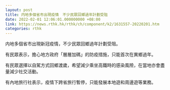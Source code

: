 ```yaml
---
layout: post
title: 内地多個省市出現疫情　不少民眾回鄉過年計劃受阻
date: 2022-02-01 12:06:01.000000000 +08:00
link: https://news.rthk.hk/rthk/ch/component/k2/1631557-20220201.htm
categories: rthk
---
```


内地多個省市出現新冠疫情，不少民眾回鄉過年計劃受阻。

有民眾表示，擔心地方政府「層層加碼」的防疫措施，只能首次在異鄉過年。

有民眾選擇以自駕方式回鄉渡歲，希望減少乘坐高鐵時的感染風險，在當地亦會盡量減少社交活動。

有內地旅行社表示，疫情下跨省旅行暫停，只能發展本地遊和周邊遊等業務。
